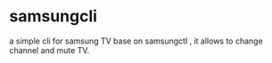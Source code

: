 # samsungcli
a simple cli for samsung TV base on samsungctl , it allows to change channel and mute TV.
